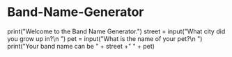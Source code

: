 # Band-Name-Generator
print("Welcome to the Band Name Generator.")
street = input("What city did you grow up in?\n ")
pet = input("What is the name of your pet?\n ")
print("Your band name can be " + street +" " + pet)
